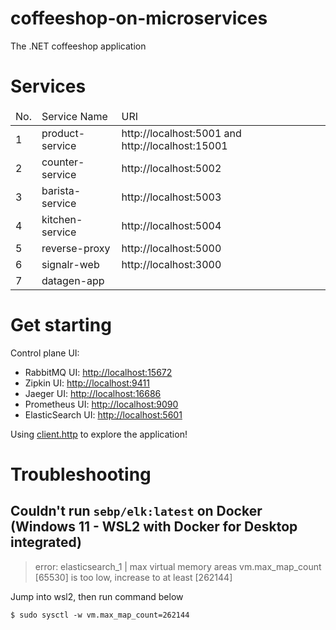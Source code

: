 # coffeeshop-on-microservices

The .NET coffeeshop application 

# Services

<table>
    <thead>
        <td>No.</td>
        <td>Service Name</td>
        <td>URI</td>
    </thead>
    <tr>
        <td>1</td>
        <td>product-service</td>
        <td>http://localhost:5001 and http://localhost:15001</td>
    </tr>
    <tr>
        <td>2</td>
        <td>counter-service</td>
        <td>http://localhost:5002</td>
    </tr>
    <tr>
        <td>3</td>
        <td>barista-service</td>
        <td>http://localhost:5003</td>
    </tr>
    <tr>
        <td>4</td>
        <td>kitchen-service</td>
        <td>http://localhost:5004</td>
    </tr>
    <tr>
        <td>5</td>
        <td>reverse-proxy</td>
        <td>http://localhost:5000</td>
    </tr>
    <tr>
        <td>6</td>
        <td>signalr-web</td>
        <td>http://localhost:3000</td>
    </tr>
    <tr>
        <td>7</td>
        <td>datagen-app</td>
        <td></td>
    </tr>
</table>

# Get starting

Control plane UI:

- RabbitMQ UI: [http://localhost:15672](http://localhost:15672)
- Zipkin UI: [http://localhost:9411](http://localhost:9411)
- Jaeger UI: [http://localhost:16686](http://localhost:16686)
- Prometheus UI: [http://localhost:9090](http://localhost:9090)
- ElasticSearch UI: [http://localhost:5601](http://localhost:5601)

Using [client.http](client.http) to explore the application!


# Troubleshooting

## Couldn't run `sebp/elk:latest` on Docker (Windows 11 - WSL2 with Docker for Desktop integrated)

> error: elasticsearch_1  | max virtual memory areas vm.max_map_count [65530] is too low, increase to at least [262144]

Jump into wsl2, then run command below

```
$ sudo sysctl -w vm.max_map_count=262144
```
